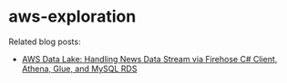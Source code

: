 # aws-exploration
Related blog posts:
- [AWS Data Lake: Handling News Data Stream via Firehose C# Client, Athena, Glue, and MySQL RDS](https://vkontech.com/aws-data-lake-handling-news-data-stream-via-firehose-c-client-athena-glue-and-mysql-rds/)
